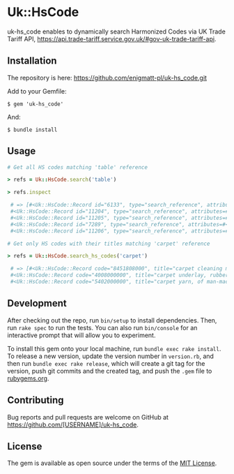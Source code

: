 # Uk::HsCode

uk-hs_code enables to dynamically search Harmonized Codes via UK Trade Tariff API, https://api.trade-tariff.service.gov.uk/#gov-uk-trade-tariff-api.

## Installation

The repository is here: https://github.com/enigmatt-pl/uk-hs_code.git

Add to your Gemfile:

    $ gem 'uk-hs_code'

And:

    $ bundle install


## Usage

```ruby
# Get all HS codes matching 'table' reference

> refs = Uk::HsCode.search('table')

> refs.inspect

 # => [#<Uk::HsCode::Record id="6133", type="search_reference", attributes=#<Uk::HsCode::Record title="table, billiard and bagatelle", referenced_id="9504", referenced_class="Heading", goods_nomenclature_item_id="9504000000", productline_suffix="80", goods_nomenclature_sid=54540>>,
 #<Uk::HsCode::Record id="11204", type="search_reference", attributes=#<Uk::HsCode::Record title="table cloths, knitted or crocheted", referenced_id="6302", referenced_class="Heading", goods_nomenclature_item_id="6302000000", productline_suffix="80", goods_nomenclature_sid=43645>>,
 #<Uk::HsCode::Record id="11205", type="search_reference", attributes=#<Uk::HsCode::Record title="tablecloths, knitted or crocheted", referenced_id="6302", referenced_class="Heading", goods_nomenclature_item_id="6302000000", productline_suffix="80", goods_nomenclature_sid=43645>>,
 #<Uk::HsCode::Record id="7289", type="search_reference", attributes=#<Uk::HsCode::Record title="tablecloths, of paper", referenced_id="4818300000-80", referenced_class="Commodity", goods_nomenclature_item_id="4818300000", productline_suffix="80", goods_nomenclature_sid=40686>>,
 #<Uk::HsCode::Record id="11206", type="search_reference", attributes=#<Uk::HsCode::Record title="table cloths, other than knitted or crocheted", referenced_id="6302510000-10", referenced_class="Subheading", goods_nomenclature_item_id="6302510000", productline_suffix="10", goods_nomenclature_sid=43679>>

# Get only HS codes with their titles matching 'carpet' reference

> refs = Uk::HsCode.search_hs_codes('carpet')

 # => [#<Uk::HsCode::Record code="8451808000", title="carpet cleaning machines liquid injection">,
 #<Uk::HsCode::Record code="4008000000", title="carpet underlay, rubber">,
 #<Uk::HsCode::Record code="5402000000", title="carpet yarn, of man-made filaments">]

```

## Development

After checking out the repo, run `bin/setup` to install dependencies. Then, run `rake spec` to run the tests. You can also run `bin/console` for an interactive prompt that will allow you to experiment.

To install this gem onto your local machine, run `bundle exec rake install`. To release a new version, update the version number in `version.rb`, and then run `bundle exec rake release`, which will create a git tag for the version, push git commits and the created tag, and push the `.gem` file to [rubygems.org](https://rubygems.org).

## Contributing

Bug reports and pull requests are welcome on GitHub at https://github.com/[USERNAME]/uk-hs_code.

## License

The gem is available as open source under the terms of the [MIT License](https://opensource.org/licenses/MIT).
